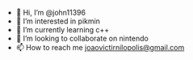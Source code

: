 - 👋 Hi, I’m @john11396
- 👀 I’m interested in pikmin 
- 🌱 I’m currently learning c++
- 💞️ I’m looking to collaborate on nintendo 
- 📫 How to reach me joaovictirnilopolis@gmail.com

<!---
john11396/john11396 is a ✨ special ✨ repository because its `README.md` (this file) appears on your GitHub profile.
You can click the Preview link to take a look at your changes.
--->
